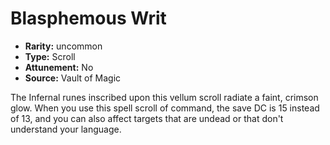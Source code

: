 
# Blasphemous Writ

* **Rarity:** uncommon
* **Type:** Scroll
* **Attunement:** No
* **Source:** Vault of Magic


The Infernal runes inscribed upon this vellum scroll radiate a faint, crimson glow. When you use this spell scroll of command, the save DC is 15 instead of 13, and you can also affect targets that are undead or that don't understand your language.

